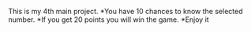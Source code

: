 This is my 4th main project.
*You have 10 chances to know the selected number.
*If you get 20 points you will win the game.
*Enjoy it
